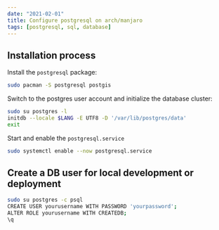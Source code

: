 ```yaml
---
date: "2021-02-01"
title: Configure postgresql on arch/manjaro
tags: [postgresql, sql, database]
---
```


## Installation process

Install the `postgresql` package:

```bash
sudo pacman -S postgresql postgis
```

Switch to the postgres user account and initialize the database cluster:

```bash
sudo su postgres -l
initdb --locale $LANG -E UTF8 -D '/var/lib/postgres/data'
exit
```

Start and enable the `postgresql.service`

```bash
sudo systemctl enable --now postgresql.service
```

## Create a DB user for local development or deployment

```bash
sudo su postgres -c psql
CREATE USER yourusername WITH PASSWORD 'yourpassword';
ALTER ROLE yourusername WITH CREATEDB;
\q
```
